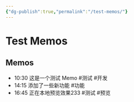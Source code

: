 ```yaml
---
{"dg-publish":true,"permalink":"/test-memos/"}
---
```



# Test Memos

## Memos

- 10:30 这是一个测试 Memo #测试 #开发
- 14:15 添加了一些新功能 #功能
- 16:45 正在本地预览效果233 #测试 #预览